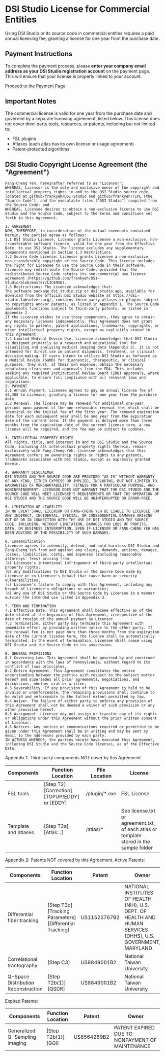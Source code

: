 
# DSI Studio License for Commercial Entities

Using DSI Studio or its source code in commercial entities requires a paid annual licensing fee, granting a license for one year from the purchase date.

## Payment Instructions
To complete the payment process, please **enter your company email address as your DSI Studio registration account** on the payment page. This will ensure that your license is properly linked to your account.

[Proceed to the Payment Page](https://www.paypal.com/ncp/payment/K25LMLLSXD79Y)

## Important Notes

The commercial license is valid for one year from the purchase date and governed by a separate licensing agreement, listed below.
This license does not cover third-party tools, resources, or patents, including but not limited to:

- FSL plugins
- Atlases (each atlas has its own license or usage agreement)
- Patent-protected algorithms

##  DSI Studio Copyright License Agreement (the "Agreement") 
```
Fang-Cheng Yeh, hereinafter referred to as "Licensor";
WHEREAS, Licensor is the sole and exclusive owner of the copyright and intellectual property rights in and to the DSI Studio source code, located at github/frankyeh/DSI-Studio and github/frankyeh/TIPL (the "Source Code"), and the executable files ("DSI Studio") compiled from the Source Code; and
WHEREAS, Licensee desires to obtain a non-exclusive license to use DSI Studio and the Source Code, subject to the terms and conditions set forth in this Agreement.

1. AGREEMENT
NOW, THEREFORE, in consideration of the mutual covenants contained herein, the parties agree as follows:
1.1 DSI Studio License. Licensor grants Licensee a non-exclusive, non-transferable software license, valid for one year from the Effective Date, to use DSI Studio. The license excludes any supplementary components mentioned in Section 1.3 Restrictions. 
1.2 Source Code License: Licensor grants Licensee a non-exclusive, non-transferable copyright of the Source Code. This license includes the right for Licensee to use the Source Code in their software. Licensee may redistribute the Source Code, provided that the redistributed Source Code retains its non-commercial use license agreement (https://github.com/frankyeh/DSI-Studio/blob/master/LICENSE). 
1.3 Restrictions: The Licensee acknowledges that:
The software package dsi_studio.zip or dsi_studio.app, available for download from the official DSI Studio website at https://dsi-studio.labsolver.org/, contains third-party atlases or plugins subject to copyrights and/or patents, as listed in Appendix 1. The Source Code implements functions subject to third-party patents, as listed in Appendix 2.
If the Licensee wishes to use these components, they agree to obtain any necessary licenses independently. This Agreement does not grant any rights to patents, patent applications, trademarks, copyrights, or other intellectual property rights, except as explicitly stated in this Agreement. 
1.4 Limited Medical Device Use. Licensee acknowledges that DSI Studio is designed primarily as a research and educational tool for visualizing and analyzing medical imaging data (Appendix 3). It is not intended for direct use in patient diagnosis, treatment, or clinical decision-making. If users intend to utilize DSI Studio as Software as a Medical Device (SaMD) for diagnostic, therapeutic, or clinical purposes, they must, at their own expense, obtain the necessary regulatory clearances and approvals from the FDA. This includes seeking any required Institutional Review Board (IRB) approvals, where applicable, to ensure full compliance with all relevant laws and regulations.
2. PAYMENT
2.1 Annual Payment. Licensee agrees to pay an annual license fee of $4,388 to Licensor, granting a license for one year from the purchase date.
2.2 Renewal. The license may be renewed for additional one-year periods upon payment of the non-refundable renewal fee, which shall be identical to the initial fee of the first year. The renewed expiration date for each subsequent year shall be one year from the expiration date of the current term. If the payment is delayed more than three months from the expiration date of the current license term, a new license will be required, and the fee may be subject to updates.

3. INTELLECTUAL PROPERTY RIGHTS
All rights, title, and interest in and to DSI Studio and the Source Code, including all intellectual property rights therein, remain exclusively with Fang-Cheng Yeh. Licensee acknowledges that this Agreement confers no ownership rights or rights to any patents, trademarks associated with DSI Studio, except as expressly granted herein.

4. WARRANTY DISCLAIMER
DSI STUDIO AND THE SOURCE CODE ARE PROVIDED "AS IS" WITHOUT WARRANTY OF ANY KIND, EITHER EXPRESS OR IMPLIED, INCLUDING, BUT NOT LIMITED TO, WARRANTIES OF MERCHANTABILITY, FITNESS FOR A PARTICULAR PURPOSE, AND NONINFRINGEMENT. LICENSOR DOES NOT WARRANT THAT THE DSI STUDIO AND THE SOURCE CODE WILL MEET LICENSEE'S REQUIREMENTS OR THAT THE OPERATION OF DSI STUDIO AND THE SOURCE CODE WILL BE UNINTERRUPTED OR ERROR-FREE.

5. LIMITATION OF LIABILITY
IN NO EVENT SHALL LICENSOR OR FANG-CHENG YEH BE LIABLE TO LICENSEE FOR ANY INDIRECT, INCIDENTAL, SPECIAL, OR CONSEQUENTIAL DAMAGES ARISING OUT OF OR IN CONNECTION WITH THE USE OF DSI STUDIO AND THE SOURCE CODE, INCLUDING, WITHOUT LIMITATION, DAMAGES FOR LOSS OF PROFITS, DATA, OR BUSINESS INTERRUPTION, EVEN IF LICENSOR OR FANG-CHENG YEH HAS BEEN ADVISED OF THE POSSIBILITY OF SUCH DAMAGES.

6. Indemnification 
Licensee agrees to indemnify, defend, and hold harmless DSI Studio and Fang-Cheng Yeh from and against any claims, demands, actions, damages, losses, liabilities, costs, and expenses (including reasonable attorneys' fees) arising from:
(a) Licensee's intentional infringement of third-party intellectual property rights;
(b) Any modifications to DSI Studio or the Source Code made by Licensee or on Licensee's behalf that cause harm or security vulnerabilities;
(c) Licensee's failure to comply with this Agreement, including any breach of Licensee's obligations or warranties;
(d) Any use of DSI Studio or the Source Code by Licensee in a manner outside the intended use listed in Appendix 3.

7. TERM AND TERMINATION
7.1 Effective Date. This Agreement shall become effective as of the date stated at the beginning of this Agreement, irrespective of the date of receipt of the annual payment by Licensor.
7.2 Termination. Either party may terminate this Agreement with immediate effect by providing written notice to the other party. If the renewal fee is not paid more than three months from the expiration date of the current license term, the license shall be automatically terminated. In the event of termination, Licensee shall cease using DSI Studio and the Source Code in its possession.

8. GENERAL PROVISIONS
8.1 Governing Law. This Agreement shall be governed by and construed in accordance with the laws of Pennsylvania, without regard to its conflict of laws principles.
8.2 Entire Agreement. This Agreement constitutes the entire understanding between the parties with respect to the subject matter hereof and supersedes all prior agreements, negotiations, and discussions, whether oral or written.
8.3 Severability. If any provision of this Agreement is held to be invalid or unenforceable, the remaining provisions shall continue to be valid and enforceable to the fullest extent permitted by law.
8.4 Waiver. The failure of either party to enforce any provision of this Agreement shall not be deemed a waiver of such provision or any other provision hereof.
8.5 Assignment. Licensee may not assign or transfer any of its rights or obligations under this Agreement without the prior written consent of Licensor.
8.6 Notices. Any notices or communications required or permitted to be given under this Agreement shall be in writing and may be sent by email to the addresses provided by each party.
IN WITNESS WHEREOF, the parties hereto have executed this Agreement, including DSI Studio and the Source Code licenses, as of the Effective Date.
```

Appendix 1: Third-party components NOT cover by this Agreement

| Components	| Function	Location	| File Location	| License |
|---------|-----------------|--------------|------|
| FSL tools	| [Step T2][Correction][TOPUP/EDDY] or [EDDY]	| /plugin/*.exe	| FSL License |
|Template and atlases	| [Step T3a][Atlas…]	| /atlas/*	| See license.txt or agreement.txt of each atlas or template stored in the sample folder |

Appendix 2: Patents NOT covered by this Agreement.
Active Patents:

| Components	| Function Location	| Patent	| Owner |
|---------|-----------------|--------------|------|
| Differential fiber tracking	| [Step T3c][Tracking Parameters][Differential Tracking] |	US11523767B2	| NATIONAL INSTITUTES OF HEALTH (NIH), U.S. DEPT. OF HEALTH AND HUMAN SERVICES (DHHS), U.S. GOVERNMENT, MARYLAND |
| Correlational tractography	| [Step C3]	| US8849001B2	| National Taiwan University |
| Q-Space Distribution Reconstruction  | [Step T2b(1)][QSDR]  |  	US8849001B2	| National Taiwan University |

Expired Patents:

| Components	| Function Location	| Patent	| Owner |
|---------|-----------------|--------------|------|
| Generalized Q-Sampling Imaging	| [Step T2b(1)][GQI]  |    	US8564289B2	| PATENT EXPIRED DUE TO NONPAYMENT OF MAINTENANCE |

